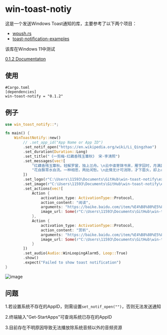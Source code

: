 # win-toast-notiy

这是一个发送Windows Toast通知的库，主要参考了以下两个项目：

- [wpush.rs](https://github.com/saez-juan/wpush.rs)
- [toast-notification-examples](https://github.com/GitHub30/toast-notification-examples)

该库在Windows 11中测试

[0.1.2 Documentaton](https://docs.rs/win-toast-notify)

## 使用
```
#Cargo.toml
[dependencies]
win-toast-notify = "0.1.2"
```

## 例子
```rust
use win_toast_notify::*;

fn main() {
    WinToastNotify::new()
        // .set_app_id("App Name or App ID")
        .set_notif_open("https://en.wikipedia.org/wiki/Li_Qingzhao")    // 点击通知的打开链接或文件(夹)
        .set_duration(Duration::Long)
        .set_title("《一剪梅·红藕香残玉簟秋》 宋·李清照")
        .set_messages(vec![
            "红藕香残玉簟秋。轻解罗裳，独上兰舟。\n云中谁寄锦书来，雁字回时，月满西楼。",
            "花自飘零水自流。一种相思，两处闲愁。\n此情无计可消除，才下眉头，却上心头。"
        ])
        .set_logo(r"C:\Users\11593\Documents\GitHub\win-toast-notify\examples\basic\src\LiQingZhao.jpeg", CropCircle::True)
        .set_image(r"C:\Users\11593\Documents\GitHub\win-toast-notify\examples\basic\src\yijianmei.jpg", ImagePlacement::Top)
        .set_actions(vec![
            Action {
                activation_type: ActivationType::Protocol,
                action_content: "阅读",
                arguments: "https://baike.baidu.com/item/%E4%B8%80%E5%89%AA%E6%A2%85%C2%B7%E7%BA%A2%E8%97%95%E9%A6%99%E6%AE%8B%E7%8E%89%E7%B0%9F%E7%A7%8B/593597#1",
                image_url: Some(r"C:\Users\11593\Documents\GitHub\win-toast-notify\examples\basic\src\read.png")
            },
            Action {
                activation_type: ActivationType::Protocol,
                action_content: "赏析",
                arguments: "https://baike.baidu.com/item/%E4%B8%80%E5%89%AA%E6%A2%85%C2%B7%E7%BA%A2%E8%97%95%E9%A6%99%E6%AE%8B%E7%8E%89%E7%B0%9F%E7%A7%8B/593597#4",
                image_url: Some(r"C:\Users\11593\Documents\GitHub\win-toast-notify\examples\basic\src\appreciation.png")
            }
        ])
        .set_audio(Audio::WinLoopingAlarm5, Loop::True)
        .show()
        .expect("Failed to show toast notification")
}
```

![image](https://raw.githubusercontent.com/iKineticate/win-toast-notify/main/examples/images/example_zh.png)

## 问题

1.若设置系统不存在的AppID，则需设置`set_notif_open("")`，否则无法发送通知

2.终端输入"Get-StartApps"可查询系统已存在的AppID

3.目前存在不明原因导致无法播放除系统音频以外的音频资源
